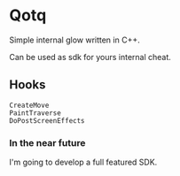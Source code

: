 # Qotq

Simple internal glow written in C++.

Can be used as sdk for yours internal cheat.

## Hooks

```
CreateMove
PaintTraverse
DoPostScreenEffects
```

### In the near future

I'm going to develop a full featured SDK.